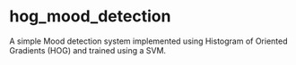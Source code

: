 # hog_mood_detection
A simple Mood detection system implemented using Histogram of Oriented Gradients (HOG) and trained using a SVM.
